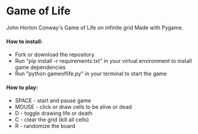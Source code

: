 # Game of Life
John Horton Conway's Game of Life on infinite grid
Made with Pygame.

#### How to install:
- Fork or download the repository.
- Run "pip install -r requirements.txt" in your virtual environment to install game dependencies
- Run "python gameoflife.py" in your terminal to start the game 

#### How to play:
- SPACE - start and pause game
- MOUSE - click or draw cells to be alive or dead
- D - toggle drawing life or death
- C - clear the grid (kill all cells)
- R - randomize the board
